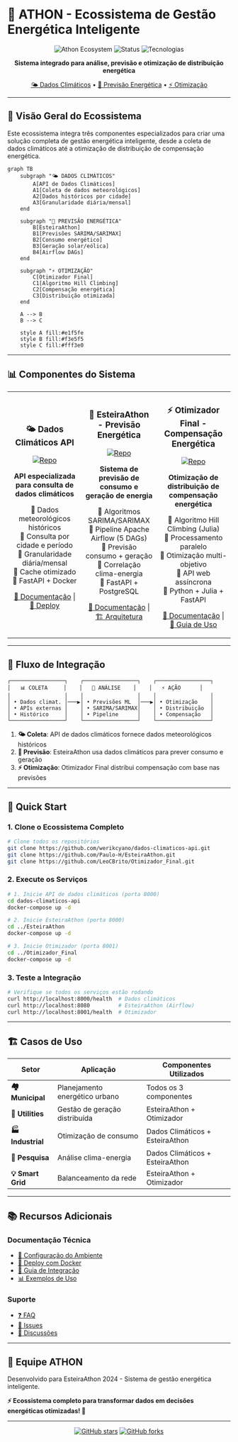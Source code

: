 # 🔋 ATHON - Ecossistema de Gestão Energética Inteligente

<div align="center">

![Athon Ecosystem](https://img.shields.io/badge/ATHON-Ecosystem-brightgreen?style=for-the-badge)
![Status](https://img.shields.io/badge/Status-Produção-success?style=for-the-badge)
![Tecnologias](https://img.shields.io/badge/Tech-Python%2C%20Julia%2C%20FastAPI%2C%20Airflow-blue?style=for-the-badge)

**Sistema integrado para análise, previsão e otimização de distribuição energética**

[🌤️ Dados Climáticos](#-dados-climáticos-api) • [🔋 Previsão Energética](#-esteiraathon---previsão-energética) • [⚡ Otimização](#-otimizador-final---compensação-energética)

</div>

---

## 🎯 **Visão Geral do Ecossistema**

Este ecossistema integra três componentes especializados para criar uma solução completa de gestão energética inteligente, desde a coleta de dados climáticos até a otimização de distribuição de compensação energética.

```mermaid
graph TB
    subgraph "🌤️ DADOS CLIMÁTICOS"
        A[API de Dados Climáticos]
        A1[Coleta de dados meteorológicos]
        A2[Dados históricos por cidade]
        A3[Granularidade diária/mensal]
    end
    
    subgraph "🔋 PREVISÃO ENERGÉTICA"
        B[EsteiraAthon]
        B1[Previsões SARIMA/SARIMAX]
        B2[Consumo energético]
        B3[Geração solar/eólica]
        B4[Airflow DAGs]
    end
    
    subgraph "⚡ OTIMIZAÇÃO"
        C[Otimizador Final]
        C1[Algoritmo Hill Climbing]
        C2[Compensação energética]
        C3[Distribuição otimizada]
    end
    
    A --> B
    B --> C
    
    style A fill:#e1f5fe
    style B fill:#f3e5f5
    style C fill:#fff3e0
```

---

## 📊 **Componentes do Sistema**

<table>
<tr>
<td width="33%" align="center">

### 🌤️ **Dados Climáticos API**
[![Repo](https://img.shields.io/badge/Repository-dados--climaticos--api-blue?style=for-the-badge)](https://github.com/werikcyano/dados-climaticos-api)

**API especializada para consulta de dados climáticos**

🔹 Dados meteorológicos históricos  
🔹 Consulta por cidade e período  
🔹 Granularidade diária/mensal  
🔹 Cache otimizado  
🔹 FastAPI + Docker  

[📖 Documentação](https://github.com/werikcyano/dados-climaticos-api/blob/main/README.md) | [🚀 Deploy](https://github.com/werikcyano/dados-climaticos-api#executando-com-docker)

</td>
<td width="33%" align="center">

### 🔋 **EsteiraAthon - Previsão Energética**
[![Repo](https://img.shields.io/badge/Repository-EsteiraAthon-green?style=for-the-badge)](https://github.com/Paulo-H/EsteiraAthon)

**Sistema de previsão de consumo e geração de energia**

🔹 Algoritmos SARIMA/SARIMAX  
🔹 Pipeline Apache Airflow (5 DAGs)  
🔹 Previsão consumo + geração  
🔹 Correlação clima-energia  
🔹 FastAPI + PostgreSQL  

[📖 Documentação](https://github.com/Paulo-H/EsteiraAthon/blob/main/README.md) | [🏗️ Arquitetura](https://github.com/Paulo-H/EsteiraAthon/blob/main/SISTEMA_PREVISAO_ENERGETICA.md)

</td>
<td width="33%" align="center">

### ⚡ **Otimizador Final - Compensação Energética**
[![Repo](https://img.shields.io/badge/Repository-Otimizador--Final-orange?style=for-the-badge)](https://github.com/LeoCBrito/Otimizador_Final)

**Otimização de distribuição de compensação energética**

🔹 Algoritmo Hill Climbing (Julia)  
🔹 Processamento paralelo  
🔹 Otimização multi-objetivo  
🔹 API web assíncrona  
🔹 Python + Julia + FastAPI  

[📖 Documentação](https://github.com/LeoCBrito/Otimizador_Final/blob/main/README.md) | [🎯 Guia de Uso](https://github.com/LeoCBrito/Otimizador_Final/blob/main/GUIA_DE_USO.md)

</td>
</tr>
</table>

---

## 🔄 **Fluxo de Integração**

```
┌─────────────────┐    ┌─────────────────┐    ┌─────────────────┐
│   📊 COLETA     │    │   🧠 ANÁLISE    │    │   ⚡ AÇÃO      │
│                 │    │                 │    │                 │
│ • Dados climat. │───▶│ • Previsões ML  │───▶│ • Otimização    │
│ • APIs externas │    │ • SARIMA/SARIMAX│    │ • Distribuição  │
│ • Histórico     │    │ • Pipeline      │    │ • Compensação   │
└─────────────────┘    └─────────────────┘    └─────────────────┘
```

1. **🌤️ Coleta**: API de dados climáticos fornece dados meteorológicos históricos
2. **🔋 Previsão**: EsteiraAthon usa dados climáticos para prever consumo e geração
3. **⚡ Otimização**: Otimizador Final distribui compensação com base nas previsões

---

## 🚀 **Quick Start**

### 1. Clone o Ecossistema Completo
```bash
# Clone todos os repositórios
git clone https://github.com/werikcyano/dados-climaticos-api.git
git clone https://github.com/Paulo-H/EsteiraAthon.git  
git clone https://github.com/LeoCBrito/Otimizador_Final.git
```

### 2. Execute os Serviços
```bash
# 1. Inicie API de dados climáticos (porta 8000)
cd dados-climaticos-api
docker-compose up -d

# 2. Inicie EsteiraAthon (porta 8000)
cd ../EsteiraAthon  
docker-compose up -d

# 3. Inicie Otimizador (porta 8001)
cd ../Otimizador_Final
docker-compose up -d
```

### 3. Teste a Integração
```bash
# Verifique se todos os serviços estão rodando
curl http://localhost:8000/health  # Dados climáticos
curl http://localhost:8080         # EsteiraAthon (Airflow)
curl http://localhost:8001/health  # Otimizador
```

---

## 🏗️ **Casos de Uso**

| Setor | Aplicação | Componentes Utilizados |
|-------|-----------|----------------------|
| **🏘️ Municipal** | Planejamento energético urbano | Todos os 3 componentes |
| **🔋 Utilities** | Gestão de geração distribuída | EsteiraAthon + Otimizador |
| **🏭 Industrial** | Otimização de consumo | Dados Climáticos + EsteiraAthon |
| **🔬 Pesquisa** | Análise clima-energia | Dados Climáticos + EsteiraAthon |
| **💡 Smart Grid** | Balanceamento da rede | EsteiraAthon + Otimizador |

---

## 📚 **Recursos Adicionais**

### Documentação Técnica
- [🔧 Configuração do Ambiente](./docs/setup.md)
- [🐳 Deploy com Docker](./docs/docker-deployment.md)
- [🔗 Guia de Integração](./docs/integration-guide.md)
- [📊 Exemplos de Uso](./docs/examples.md)

### Suporte
- [❓ FAQ](./docs/faq.md)
- [🐛 Issues](https://github.com/werikcyano/athon-ecosystem/issues)
- [💬 Discussões](https://github.com/werikcyano/athon-ecosystem/discussions)

---

## 👥 **Equipe ATHON**

Desenvolvido para EsteiraAthon 2024 - Sistema de gestão energética inteligente.

**⚡ Ecossistema completo para transformar dados em decisões energéticas otimizadas! 🚀**

---

<div align="center">

[![GitHub stars](https://img.shields.io/github/stars/werikcyano/athon-ecosystem?style=social)](https://github.com/werikcyano/athon-ecosystem/stargazers)
[![GitHub forks](https://img.shields.io/github/forks/werikcyano/athon-ecosystem?style=social)](https://github.com/werikcyano/athon-ecosystem/network)

</div>
